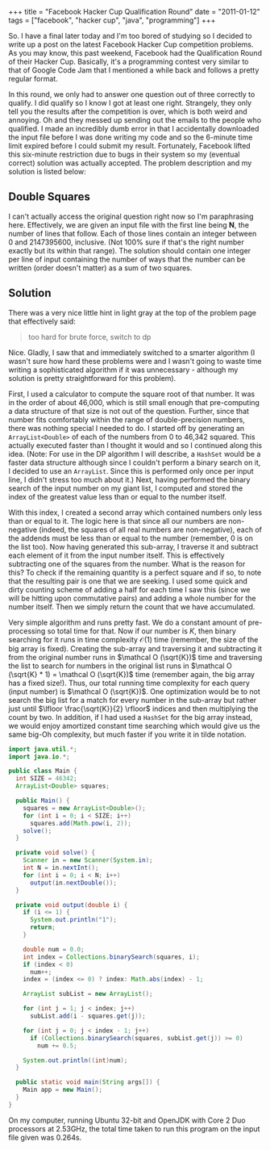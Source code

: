 +++
title = "Facebook Hacker Cup Qualification Round"
date = "2011-01-12"
tags = ["facebook", "hacker cup", "java", "programming"]
+++

So. I have a final later today and I'm too bored of studying so I decided
to write up a post on the latest Facebook Hacker Cup competition problems. As
you may know, this past weekend, Facebook had the Qualification Round of their
Hacker Cup. Basically, it's a programming contest very similar to that of
Google Code Jam that I mentioned a while back and follows a pretty regular
format.

In this round, we only had to answer one question out of three correctly to
qualify. I did qualify so I know I got at least one right. Strangely, they only
tell you the results after the competition is over, which is both weird and
annoying. Oh and they messed up sending out the emails to the people who
qualified. I made an incredibly dumb error in that I accidentally downloaded the
input file before I was done writing my code and so the 6-minute time limit
expired before I could submit my result. Fortunately, Facebook lifted this
six-minute restriction due to bugs in their system so my (eventual correct)
solution was actually accepted. The problem description and my solution is
listed below:

## Double Squares

I can't actually access the original question right now so I'm
paraphrasing here. Effectively, we are given an input file with the first line
being **N**, the number of lines that follow. Each of those lines contain an
integer between 0 and 2147395600, inclusive. (Not 100% sure if that's the
right number exactly but its within that range). The solution should contain one
integer per line of input containing the number of ways that the number can be
written (order doesn't matter) as a sum of two squares.

## Solution

There was a very nice little hint in light gray at the top of the problem page
that effectively said:

> too hard for brute force, switch to dp

Nice. Gladly, I saw that and immediately switched to a smarter algorithm (I
wasn't sure how hard these problems were and I wasn't going to waste
time writing a sophisticated algorithm if it was unnecessary - although my
solution is pretty straightforward for this problem).

First, I used a calculator to compute the square root of that number. It was in
the order of about 46,000, which is still small enough that pre-computing a data
structure of that size is not out of the question. Further, since that number
fits comfortably within the range of double-precision numbers, there was nothing
special I needed to do. I started off by generating an `ArrayList<Double>` of
each of the numbers from 0 to 46,342 squared. This actually executed faster than
I thought it would and so I continued along this idea. (Note: For use in the DP
algorithm I will describe, a `HashSet` would be a faster data structure although
since I couldn't perform a binary search on it, I decided to use an
`ArrayList`. Since this is performed only once per input line, I didn't
stress too much about it.) Next, having performed the binary search of the input
number on my giant list, I computed and stored the index of the greatest value
less than or equal to the number itself.

With this index, I created a second array which contained numbers only less than
or equal to it. The logic here is that since all our numbers are non-negative
(indeed, the squares of all real numbers are non-negative), each of the addends
must be less than or equal to the number (remember, 0 is on the list too). Now
having generated this sub-array, I traverse it and subtract each element of it
from the input number itself. This is effectively subtracting one of the squares
from the number. What is the reason for this? To check if the remaining quantity
is a perfect square and if so, to note that the resulting pair is one that we
are seeking. I used some quick and dirty counting scheme of adding a half for
each time I saw this (since we will be hitting upon commutative pairs) and
adding a whole number for the number itself. Then we simply return the count
that we have accumulated.

Very simple algorithm and runs pretty fast. We do a constant amount of
pre-processing so total time for that. Now if our number is $K$, then binary
searching for it runs in time complexity $\mathcal O (1)$ time (remember, the
size of the big array is fixed). Creating the sub-array and traversing it and
subtracting it from the original number runs in $\mathcal O (\sqrt{K})$ time and
traversing the list to search for numbers in the original list runs in
$\mathcal O (\sqrt{K} * 1) = \mathcal O (\sqrt{K})$ time (remember again, the
big array has a fixed size!). Thus, our total running time complexity for each
query (input number) is $\mathcal O (\sqrt{K})$. One optimization would be to
not search the big list for a match for every number in the sub-array but rather
just until $\lfloor \frac{\sqrt{K}}{2} \rfloor$ indices and then multiplying the
count by two.  In addition, if I had used a `HashSet` for the big array instead,
we would enjoy amortized constant time searching which would give us the same
big-Oh complexity, but much faster if you write it in tilde notation.

```java
import java.util.*;
import java.io.*;

public class Main {
  int SIZE = 46342;
  ArrayList<Double> squares;

  public Main() {
    squares = new ArrayList<Double>();
    for (int i = 0; i < SIZE; i++)
      squares.add(Math.pow(i, 2));
    solve();
  }

  private void solve() {
    Scanner in = new Scanner(System.in);
    int N = in.nextInt();
    for (int i = 0; i < N; i++)
      output(in.nextDouble());
  }

  private void output(double i) {
    if (i <= 1) {
      System.out.println("1");
      return;
    }

    double num = 0.0;
    int index = Collections.binarySearch(squares, i);
    if (index < 0)
      num++;
    index = (index <= 0) ? index: Math.abs(index) - 1;

    ArrayList subList = new ArrayList();

    for (int j = 1; j < index; j++)
      subList.add(i - squares.get(j));

    for (int j = 0; j < index - 1; j++)
      if (Collections.binarySearch(squares, subList.get(j)) >= 0)
        num += 0.5;

    System.out.println((int)num);
  }

  public static void main(String args[]) { 
    Main app = new Main(); 
  }
}
```

On my computer, running Ubuntu 32-bit and OpenJDK with Core 2 Duo processors at
2.53GHz, the total time taken to run this program on the input file given was
0.264s.
